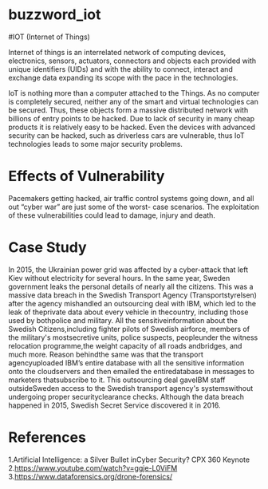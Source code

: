 # buzzword_iot

#IOT (Internet of Things)

Internet of things is an interrelated network of computing devices, electronics, sensors, actuators, connectors and objects each provided with unique identifiers (UIDs) and with the ability to connect, interact and exchange data expanding its scope with the pace in the technologies.


IoT is nothing more than a computer attached to the Things. As no computer is completely secured, neither any of the smart and virtual technologies can be secured. Thus, these objects form a massive distributed network with billions of entry points to be hacked. Due to lack of security in many cheap products it is relatively easy to be hacked. Even the devices with advanced security can be hacked, such as driverless cars are vulnerable, thus IoT technologies leads to some major security problems.

# Effects of Vulnerability

Pacemakers getting hacked, air traffic control systems going down, and all out “cyber war” are just some of the worst- case scenarios. The exploitation of these vulnerabilities could lead to damage, injury and death. 

# Case Study
In 2015, the Ukrainian power grid was affected by a cyber-attack that left Kiev without electricity for several hours. In the same year, Sweden government leaks the personal details of nearly all the citizens. This was a massive data breach in the Swedish Transport Agency (Transportstyrelsen) after the agency mishandled an outsourcing deal with IBM, which led to the leak of theprivate data about every vehicle in thecountry, including those used by bothpolice and military. All the sensitiveinformation about the Swedish Citizens,including fighter pilots of Swedish airforce, members of the military&#39;s mostsecretive units, police suspects, peopleunder the witness relocation programme,the weight capacity of all roads andbridges, and much more. Reason behindthe same was that the transport agencyuploaded IBM’s entire database with all the sensitive information onto the cloudservers and then emailed the entiredatabase in messages to marketers thatsubscribe to it. This outsourcing deal gaveIBM staff outsideSweden access to the
Swedish transport agency&#39;s systemswithout undergoing proper securityclearance checks. Although the data breach happened in 2015, Swedish Secret Service
discovered it in 2016.

# References

1.Artificial Intelligence: a Silver Bullet inCyber Security? CPX 360 Keynote
2.https://www.youtube.com/watch?v=ggje-L0ViFM
3.https://www.dataforensics.org/drone-forensics/



